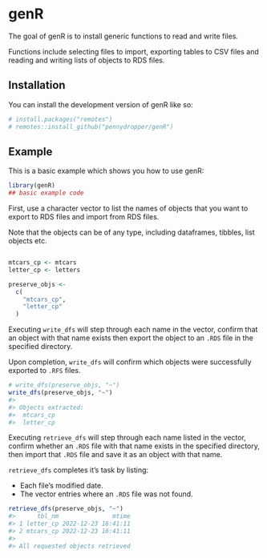 
<!-- README.md is generated from README.Rmd. Please edit that file -->

# genR

<!-- badges: start -->
<!-- badges: end -->

The goal of genR is to install generic functions to read and write
files.

Functions include selecting files to import, exporting tables to CSV
files and reading and writing lists of objects to RDS files.

## Installation

You can install the development version of genR like so:

``` r
# install.packages("remotes")
# remotes::install_github("pennydropper/genR")
```

## Example

This is a basic example which shows you how to use genR:

``` r
library(genR)
## basic example code
```

First, use a character vector to list the names of objects that you want
to export to RDS files and import from RDS files.

Note that the objects can be of any type, including dataframes, tibbles,
list objects etc.

``` r

mtcars_cp <- mtcars
letter_cp <- letters

preserve_objs <- 
  c(
    "mtcars_cp",
    "letter_cp"
  )
```

Executing `write_dfs` will step through each name in the vector, confirm
that an object with that name exists then export the object to an `.RDS`
file in the specified directory.

Upon completion, `write_dfs` will confirm which objects were
successfully exported to `.RFS` files.

``` r
# write_dfs(preserve_objs, "~")
write_dfs(preserve_objs, "~")
#> 
#> Objects extracted:
#>  mtcars_cp
#>  letter_cp
```

Executing `retrieve_dfs` will step through each name listed in the
vector, confirm whether an `.RDS` file with that name exists in the
specified directory, then import that `.RDS` file and save it as an
object with that name.

`retrieve_dfs` completes it’s task by listing:  
- Each file’s modified date.  
- The vector entries where an `.RDS` file was not found.

``` r
retrieve_dfs(preserve_objs, "~")
#>      tbl_nm               mtime
#> 1 letter_cp 2022-12-23 16:41:11
#> 2 mtcars_cp 2022-12-23 16:41:11
#> 
#> All requested objects retrieved
```
